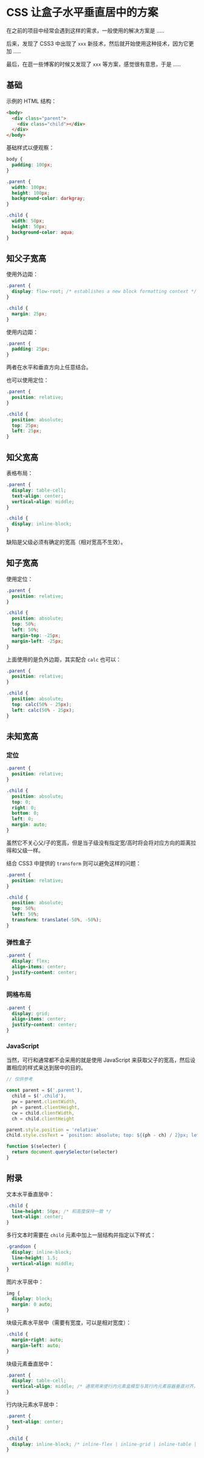 # CSS 让盒子水平垂直居中的方案

在之前的项目中经常会遇到这样的需求，一般使用的解决方案是 .....

后来，发现了 CSS3 中出现了 `xxx` 新技术，然后就开始使用这种技术，因为它更加 .....

最后，在逛一些博客的时候又发现了 `xxx` 等方案，感觉很有意思，于是 .....

## 基础

示例的 HTML 结构：

```html
<body>
  <div class="parent">
    <div class="child"></div>
  </div>
</body>
```

基础样式以便观察：

```css
body {
  padding: 100px;
}

.parent {
  width: 100px;
  height: 100px;
  background-color: darkgray;
}

.child {
  width: 50px;
  height: 50px;
  background-color: aqua;
}
```

## 知父子宽高

使用外边距：

```css
.parent {
  display: flow-root; /* establishes a new block formatting context */
}

.child {
  margin: 25px;
}
```

使用内边距：

```css
.parent {
  padding: 25px;
}
```

两者在水平和垂直方向上任意结合。

也可以使用定位：

```css
.parent {
  position: relative;
}

.child {
  position: absolute;
  top: 25px;
  left: 25px;
}
```

## 知父宽高

表格布局：

```css
.parent {
  display: table-cell;
  text-align: center;
  vertical-align: middle;
}

.child {
  display: inline-block;
}
```

缺陷是父级必须有确定的宽高（相对宽高不生效）。

## 知子宽高

使用定位：

```css
.parent {
  position: relative;
}

.child {
  position: absolute;
  top: 50%;
  left: 50%;
  margin-top: -25px;
  margin-left: -25px;
}
```

上面使用的是负外边距，其实配合 `calc` 也可以：

```css
.parent {
  position: relative;
}

.child {
  position: absolute;
  top: calc(50% - 25px);
  left: calc(50% - 25px);
}
```

## 未知宽高

### 定位

```css
.parent {
  position: relative;
}

.child {
  position: absolute;
  top: 0;
  right: 0;
  bottom: 0;
  left: 0;
  margin: auto;
}
```

虽然它不关心父/子的宽高，但是当子级没有指定宽/高时将会将对应方向的距离拉得和父级一样。

结合 CSS3 中提供的 `transform` 则可以避免这样的问题：

```css
.parent {
  position: relative;
}

.child {
  position: absolute;
  top: 50%;
  left: 50%;
  transform: translate(-50%, -50%);
}
```

### 弹性盒子

```css
.parent {
  display: flex;
  align-items: center;
  justify-content: center;
}
```

### 网格布局

```css
.parent {
  display: grid;
  align-items: center;
  justify-content: center;
}
```

### JavaScript

当然，可行和通常都不会采用的就是使用 JavaScript 来获取父子的宽高，然后设置相应的样式来达到居中的目的。

```javascript
// 仅供参考

const parent = $('.parent'),
  child = $('.child'),
  pw = parent.clientWidth,
  ph = parent.clientHeight,
  cw = child.clientWidth,
  ch = child.clientHeight

parent.style.position = 'relative'
child.style.cssText = `position: absolute; top: ${(ph - ch) / 2}px; left: ${(pw - cw) / 2}px;`

function $(selecter) {
  return document.querySelector(selecter)
}
```

## 附录

文本水平垂直居中：

```css
.child {
  line-height: 50px; /* 和高度保持一致 */
  text-align: center;
}
```

多行文本时需要在 `child` 元素中加上一层结构并指定以下样式：

```css
.grandson {
  display: inline-block;
  line-height: 1.5;
  vertical-align: middle;
}
```

图片水平居中：

```css
img {
  display: block;
  margin: 0 auto;
}
```

块级元素水平居中（需要有宽度，可以是相对宽度）：

```css
.child {
  margin-right: auto;
  margin-left: auto;
}
```

块级元素垂直居中：

```css
.parent {
  display: table-cell;
  vertical-align: middle; /* 通常用来使行内元素盒模型与其行内元素容器垂直对齐，如文案和图片之间 */
}
```

行内块元素水平居中：

```css
.parent {
  text-align: center;
}

.child {
  display: inline-block; /* inline-flex | inline-grid | inline-table | -webkit-inline-box */
}
```
